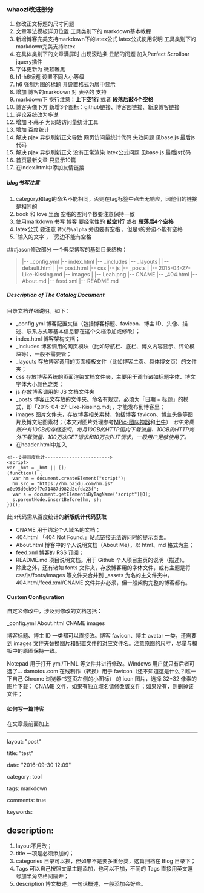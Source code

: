### whaozl改进部分
1. 修改正文标题的尺寸问题
2. 文章写法模板详见位置 工具类别下的 markdown基本教程
3. 新增博客完美支持markdown下的latex公式 latex公式使用说明 工具类别下的 markdown完美支持latex
4. 在具体类别下的文章满屏时 出现滚动条 丑陋的问题 加入Perfect Scrollbar jquery插件
5. 字体更新为 微软雅黑
6. h1-h6标题 设置不同大小等级
7. h6 强制为图的标题 并设置格式为居中显示
8. 增加 博客的markdown 对 表格的 支持
9. markdown下 换行注意：**上下空1行** 或者  **段落后敲4个空格**
10. 博客头像下方 新增3个图标：github链接、博客园链接、新浪博客链接
11. 评论系统改为多说
12. 增加 不蒜子 为网站访问量统计工具
13. 增加 百度统计
14. 解决 pjax 异步刷新正文导致 网页访问量统计代码 失效问题 见base.js 最后js代码
15. 解决 pjax 异步刷新正文 没有正常渲染 latex公式问题 见base.js 最后js代码
16. 首页最新文章 只显示10篇
17. 在index.html中添加友情链接

##### blog书写注意
1. category和tag的命名不能相同，否则在tag标签中点击无响应，因他们的链接是相同的
2. book 和 love 里面 空格的空间个数要注意保持一致
3. 使用markdown 书写 博客 要经常性的 **敲空1行** 或者 **段落后4个空格**
4. latex公式 要注意 `转义的\alpha` 旁边要有空格 ，但是`$`的旁边不能有空格
5. \`输入的文字\`， \`旁边不能有空格

###jason修改部分
一个典型博客的基础目录结构：
>|-- _config.yml
>|-- index.html
>|-- _includes
>|-- _layouts
>|   |-- default.html
>|   |-- post.html
>|-- css
>|-- js
>|-- _posts
>|   |-- 2015-04-27-Like-Kissing.md
>|-- images
>|   |-- Leah.png
>|-- CNAME
>|-- _404.html
>|-- About.md
>|-- feed.xml
>|-- README.md

##### Description of The Catalog Document

目录文档详细说明。如下：

- _config.yml 博客配置文档（包括博客标题、favicon、博主 ID、头像、描述、联系方式等基本信息都在这个文档添加或修改）；
- index.html 博客架构文档；
- _includes 博客调用的网页模块（比如导航栏、底栏、博文内容显示、评论模块等），一般不需要管；
- _layouts 存放博客调用的页面模板文件（比如博客主页、具体博文页）的文件夹；
- css 存放博客系统的页面渲染文档文件夹，主要用于调节诸如标题字体、博文字体大小颜色之类；
- js 存放博客调用的 JS 文档文件夹
- _posts 博客正文存放的文件夹。命名有规定，必须为「日期 + 标题」的模式，即「2015-04-27-Like-Kissing.md」，才能发布到博客里；
- images 图片文件夹，存放博客相关素材，包括博客 favicon、博主头像等图片及博文贴图素材；（本文对图片处理参考[MPic-图床神器](https://suoyo.github.io/2016/08/29/Use-QiNiu/)和[七牛](https://portal.qiniu.com/)）
_七牛免费账户有10GB的存储空间，每月10GB的HTTP国内下载流量、10GB的HTTP海外下载流量、100万次GET请求和10万次PUT请求，一般用户足够使用了。_
- 在header.html中加入
```
<!--支持百度统计------------------------>
<script>
var _hmt = _hmt || [];
(function() {
  var hm = document.createElement("script");
  hm.src = "https://hm.baidu.com/hm.js?a0e95d0eb99f7e71487d982d2cfda23f";
  var s = document.getElementsByTagName("script")[0];
  s.parentNode.insertBefore(hm, s);
})();
```
此js代码需从百度统计的**新版统计代码获取**
- CNAME 用于绑定个人域名的文档；
- 404.html 「404 Not Found.」站点链接无法访问时的提示页面。
- About.html 博客中的个人说明文档（About Me），以 html、md 格式为主；
- feed.xml 博客的 RSS 订阅；
- README.md 项目说明文档。用于 Github 个人项目主页的说明（描述）。
- 除此之外，还有诸如 fonts 文件夹，存放博客用的字体文件，或有主题是将 css/js/fonts/images 等文件夹合并到 _assets 为名的主文件夹中。404.html/feed.xml/CNAME 文件并非必须，但一般架构完整的博客都有。

#### Custom Configuration

自定义修改中，涉及到修改的文档包括：

_config.yml
About.html
CNAME
images

博客标题、博主 ID 一类都可以直接改。博客 favicon、博主 avatar 一类，还需要到 images 文件夹替换图片和配置文件的对应文件名。注意原图的尺寸，尽量与模板中的原图保持一致。

Notepad 用于打开 yml/THML 等文件并进行修改。Windows 用户就只有后者可选了…
damotou.com 在线制作（转换）用于 favicon（还不知道这是什么？瞧一下自己 Chrome 浏览器书签页左侧的小图标） 的 icon 图片，选择 32*32 像素的图片下载；
CNAME 文件，如果有独立域名请修改该文件；如果没有，则删掉该文件；

#### 如何写一篇博客
在文章最前面加上

---
layout: "post"

title: "test"

date: "2016-09-30 12:09"

category: tool

tags: markdown

comments: true

keywords:

description:
---

1. layout不用改；
1. title 一项是必须添加的；
1. categories 目录可以换，但如果不是要多重分类，这篇归档在 Blog 目录下；
1. Tags 可以自己按照文章主题添加，也可以不加，不同的 Tags 直接用英文逗号加半角空格间隔开；
1. description 博文概述，一句话概述，一般添加会好些。
